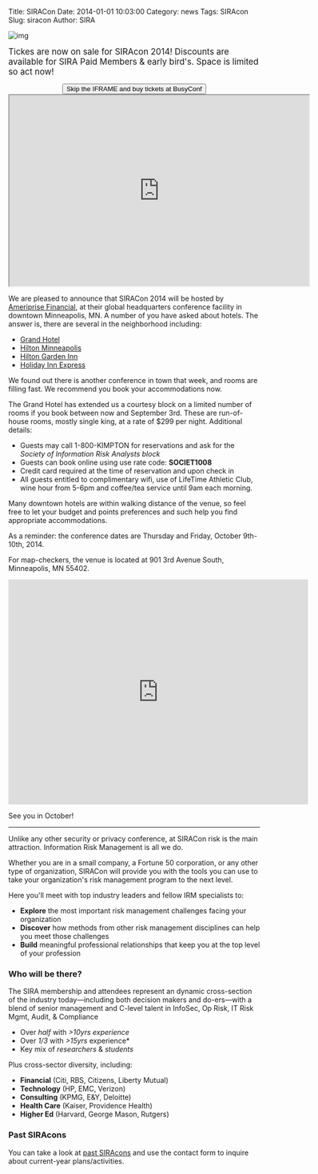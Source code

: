 Title: SIRACon
Date: 2014-01-01 10:03:00
Category: news
Tags: SIRAcon
Slug: siracon
Author: SIRA

![img](//societyinforisk.org/images/sira-mn-2014.png)

<span style="font-size:120%">Tickes are now on sale for SIRAcon 2014! Discounts are available for SIRA Paid Members &amp; early bird's. Space is limited so act now!</span>

<center><button id="siracon2014buynow" onclick="window.open('https://siracon2014.busyconf.com/bookings/new', '_blank')" type="button" class="btn btn-primary">Skip the IFRAME and buy tickets at BusyConf</button></center>

<center><iframe style="width:600px;height:382px" scrolling="no" border=0 seamless="seamless" src="https://siracon2014.busyconf.com/bookings/new">
</iframe></center>

We are pleased to announce that SIRACon 2014 will be hosted by [Ameriprise Financial](https://www.ameriprise.com/), at their global headquarters conference facility in downtown Minneapolis, MN. A number of you have asked about hotels. The answer is, there are several in the neighborhood including:

- [Grand Hotel](http://www.grandhotelminneapolis.com/)
- [Hilton Minneapolis](http://www.reservation-desk.com/hotel/131289/hilton-minneapolis/)
- [Hilton Garden Inn](http://hiltongardeninn3.hilton.com/en/hotels/minnesota/hilton-garden-inn-minneapolis-downtown-MSPCNGI/index.html)
- [Holiday Inn Express](http://www.hiexpress.com/hotels/us/en/minneapolis/mspdt/hoteldetail)

We found out there is another conference in town that week, and rooms are filling fast. We recommend you book your accommodations now.

The Grand Hotel has extended us a courtesy block on a limited number of rooms if you book between now and September 3rd. These are run-of-house rooms, mostly single king, at a rate of $299 per night. Additional details:

- Guests may call 1-800-KIMPTON for reservations and ask for the *Society of Information Risk Analysts block*
- Guests can book online using use rate code: **SOCIET1008**
- Credit card required at the time of reservation and upon check in
- All guests entitled to complimentary wifi, use of LifeTime Athletic Club, wine hour from 5-6pm and coffee/tea service until 9am each morning.

Many downtown hotels are within walking distance of the venue, so feel free to let your budget and points preferences and such help you find appropriate accommodations.

As a reminder: the conference dates are Thursday and Friday, October 9th-10th, 2014.

For map-checkers, the venue is located at 901 3rd Avenue South, Minneapolis, MN 55402.

<iframe src="https://www.google.com/maps/embed?pb=!1m14!1m8!1m3!1d2822.5792899662893!2d-93.2697744!3d44.972542!3m2!1i1024!2i768!4f13.1!3m3!1m2!1s0x52b332981079072f%3A0x4bcfd7d6657bda6a!2s901+3rd+Ave+S%2C+Minneapolis%2C+MN+55402!5e0!3m2!1sen!2sus!4v1407904975447" width="600" height="450" frameborder="0" style="border:0"></iframe>

See you in October!

<hr noshade size=2/>

Unlike any other security or privacy conference, at SIRACon risk is the main attraction.
Information Risk Management is all we do.

Whether you are in a small company, a Fortune 50 corporation, or any other type of organization, SIRACon will provide you with the tools you can use to take your organization's risk management program to the next level.

Here you'll meet with top industry leaders and fellow IRM specialists to:

- **Explore** the most important risk management challenges facing your organization
- **Discover** how methods from other risk management disciplines can help you meet those challenges
- **Build** meaningful professional relationships that keep you at the top level of your profession

### Who will be there?

The SIRA membership and attendees represent an dynamic cross-section of the industry today—including both decision makers and do-ers—with a blend of senior management and C-level talent in InfoSec, Op Risk, IT Risk Mgmt, Audit, & Compliance

- Over *half* with *>10yrs experience*
- Over *1/3* with *>15yrs* experience*
- Key mix of *researchers* & *students*

Plus cross-sector diversity, including:

- **Financial** (Citi, RBS, Citizens, Liberty Mutual)
- **Technology** (HP, EMC, Verizon)
- **Consulting** (KPMG, E&Y, Deloitte)
- **Health Care** (Kaiser, Providence Health)
- **Higher Ed** (Harvard, George Mason, Rutgers)

### Past SIRAcons

You can take a look at [past SIRAcons](/category/siracon.html) and use the contact form to inquire about current-year plans/activities.